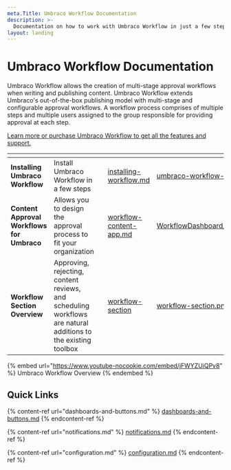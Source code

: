 ```yaml
---
meta.Title: Umbraco Workflow Documentation
description: >-
  Documentation on how to work with Umbraco Workflow in just a few steps
layout: landing
---
```


# Umbraco Workflow Documentation

Umbraco Workflow allows the creation of multi-stage approval workflows when writing and publishing content. Umbraco Workflow extends Umbraco's out-of-the-box publishing model with multi-stage and configurable approval workflows. A workflow process comprises of multiple steps and multiple users assigned to the group responsible for providing approval at each step.

[Learn more or purchase Umbraco Workflow to get all the features and support.](https://umbraco.com/products/umbraco-workflow/)

<table data-view="cards"><thead><tr><th></th><th></th><th></th><th data-hidden data-card-target data-type="content-ref"></th><th data-hidden data-card-cover data-type="files"></th></tr></thead><tbody><tr><td><strong>Installing Umbraco Workflow</strong></td><td>Install Umbraco Workflow in a few steps</td><td></td><td><a href="installing-workflow.md">installing-workflow.md</a></td><td><a href=".gitbook/assets/umbraco-workflow-1.png">umbraco-workflow-1.png</a></td></tr><tr><td><strong>Content Approval Workflows for Umbraco</strong></td><td>Allows you to design the approval process to fit your organization</td><td></td><td><a href="workflow-content-app.md">workflow-content-app.md</a></td><td><a href="images/WorkflowDashboard_ContentSection.png">WorkflowDashboard_ContentSection.png</a></td></tr><tr><td><strong>Workflow Section Overview</strong></td><td>Approving, rejecting, content reviews, and scheduling workflows are natural additions to the existing toolbox</td><td></td><td><a href="workflow-section/">workflow-section</a></td><td><a href="images/workflow-section.png">workflow-section.png</a></td></tr></tbody></table>

{% embed url="https://www.youtube-nocookie.com/embed/jFWYZUiQPv8" %}
Umbraco Workflow Overview
{% endembed %}

## Quick Links

{% content-ref url="dashboards-and-buttons.md" %}
[dashboards-and-buttons.md](dashboards-and-buttons.md)
{% endcontent-ref %}

{% content-ref url="notifications.md" %}
[notifications.md](notifications.md)
{% endcontent-ref %}

{% content-ref url="configuration.md" %}
[configuration.md](configuration.md)
{% endcontent-ref %}
